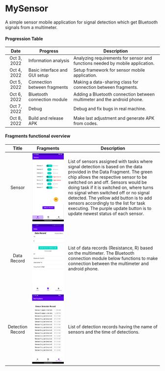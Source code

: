 # MySensor
A simple sensor mobile application for signal detection which get Bluetooth signals from a multimeter.



#### Progression Table

| Date        | Progress                      | Description                                                  |
| :---------: | ----------------------------- | ------------------------------------------------------------ |
| Oct 3, 2022 | Information analysis          | Analyzing requirements for sensor and functions needed by mobile application. |
| Oct 4, 2022 | Basic interface and GUI setup | Setup framework for sensor mobile application.               |
| Oct 5, 2022 | Connection between fragments  | Making a data-sharing class for connection between fragments. |
| Oct 6, 2022 | Bluetooth connection module   | Adding a Bluetooth connection between multimeter and the android phone. |
| Oct 7, 2022 | Debug                         | Debug and fix bugs in real machine.                          |
| Oct 8, 2022 | Build and release APK         | Make last adjustment and generate APK from codes.            |



#### Fragments functional overview

| Title            | Fragments                       | Description                                                  |
| :--------------: | ------------------------------- | ------------------------------------------------------------ |
| Sensor           | ![](README/sensor-fragment.png) | List of sensors assigned with tasks where signal detection is based on the data provided in the Data Fragment. The green chip allows the respective sensor to be switched on and off. Sensors would be doing task if it is switched on, where turns no signal when switched off or no signal detected. The yellow add button is to add sensors accordingly to the list for task executing. The purple update button is to update newest status of each sensor. |
| Data Record      | ![](README/data-fragment.jpg)   | List of data records (Resistance, R) based on the multimeter. The Bluetooth connection module below functions to make connection between the multimeter and android phone. |
| Detection Record | ![](README/record-fragment.png) | List of detection records having the name of sensors and the time of detections. |

